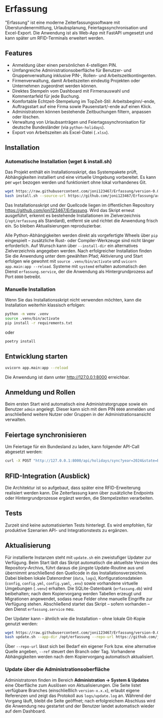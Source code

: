 # Erfassung

"Erfassung" ist eine moderne Zeiterfassungssoftware mit Überstundenermittlung, Urlaubsplanung, Feiertagssynchronisation und Excel-Export. Die Anwendung ist als Web-App mit FastAPI umgesetzt und kann später um RFID-Terminals erweitert werden.

## Features

- Anmeldung über einen persönlichen 4-stelligen PIN.
- Umfangreiche Administrationsoberfläche für Benutzer- und Gruppenverwaltung inklusive PIN-, Rollen- und Arbeitszeitkontingenten.
- Firmenverwaltung, damit Arbeitszeiten eindeutig Projekten oder Unternehmen zugeordnet werden können.
- Direktes Stempeln vom Dashboard mit Firmenauswahl und Kommentarfeld für jede Buchung.
- Komfortable Echtzeit-Stempelung im TopZeit-Stil: Arbeitsbeginn/-ende, Auftragsstart auf eine Firma sowie Pausenstart/-ende auf einen Klick.
- Administratoren können bestehende Zeitbuchungen filtern, anpassen oder löschen.
- Verwaltung von Urlaubsanträgen und Feiertagssynchronisation für deutsche Bundesländer (via `python-holidays`).
- Export von Arbeitszeiten als Excel-Datei (`.xlsx`).

## Installation

### Automatische Installation (wget & install.sh)

Das Projekt enthält ein Installationsskript, das Systempakete prüft, Abhängigkeiten installiert und eine virtuelle Umgebung vorbereitet. Es kann per `wget` bezogen werden und funktioniert ohne lokal vorhandenes Git.

```bash
wget https://raw.githubusercontent.com/joni123467/Erfassung/version-0.0.4/install.sh -O install.sh
bash install.sh --source-url https://github.com/joni123467/Erfassung/archive/refs/heads/version-0.0.4.tar.gz
```

Das Installationsskript und der Quellcode liegen im öffentlichen Repository <https://github.com/joni123467/Erfassung>. Wird das Skript erneut ausgeführt, erkennt es bestehende Installationen im Zielverzeichnis (`/opt/erfassung` als Standard), entfernt sie und richtet die Anwendung frisch ein. So bleiben Aktualisierungen reproduzierbar.

Alle Python-Abhängigkeiten werden direkt als vorgefertigte Wheels über `pip` eingespielt – zusätzliche Rust- oder Compiler-Werkzeuge sind nicht länger erforderlich. Auf Wunsch kann über `--install-dir` ein alternatives Zielverzeichnis angegeben werden. Nach erfolgreicher Installation finden Sie die Anwendung unter dem gewählten Pfad; Aktivierung und Start erfolgen wie gewohnt mit `source .venv/bin/activate` und `uvicorn app.main:app --reload`. Systeme mit `systemd` erhalten automatisch den Dienst `erfassung.service`, der die Anwendung als Hintergrundprozess auf Port `8000` betreibt.

### Manuelle Installation

Wenn Sie das Installationsskript nicht verwenden möchten, kann die Installation weiterhin klassisch erfolgen:

```bash
python -m venv .venv
source .venv/bin/activate
pip install -r requirements.txt
```

oder

```bash
poetry install
```

## Entwicklung starten

```bash
uvicorn app.main:app --reload
```

Die Anwendung ist dann unter <http://127.0.0.1:8000> erreichbar.

## Anmeldung und Rollen

Beim ersten Start wird automatisch eine Administratorgruppe sowie ein Benutzer `admin` angelegt. Dieser kann sich mit dem PIN `0000` anmelden und anschließend weitere Nutzer oder Gruppen in der Administrationsansicht verwalten.

## Feiertage synchronisieren

Um Feiertage für ein Bundesland zu laden, kann folgender API-Call abgesetzt werden:

```bash
curl -X POST "http://127.0.0.1:8000/api/holidays/sync?year=2024&state=BY"
```

## RFID-Integration (Ausblick)

Die Architektur ist so aufgebaut, dass später eine RFID-Erweiterung realisiert werden kann. Die Zeiterfassung kann über zusätzliche Endpoints oder Hintergrundprozesse ergänzt werden, die Stempelzeiten verarbeiten.

## Tests

Zurzeit sind keine automatisierten Tests hinterlegt. Es wird empfohlen, für produktive Szenarien API- und Integrationstests zu ergänzen.

## Aktualisierung

Für installierte Instanzen steht mit `update.sh` ein zweistufiger Updater zur Verfügung. Beim Start lädt das Skript automatisch die aktuellste Version des Repository-Archivs, führt daraus die jüngste Update-Routine aus und übernimmt anschließend den Quellcode in das Installationsverzeichnis. Dabei bleiben lokale Datenordner (`data`, `logs`), Konfigurationsdateien (`config`, `config.yml`, `config.yaml`, `.env`) sowie vorhandene virtuelle Umgebungen (`.venv`) erhalten. Die SQLite-Datenbank (`erfassung.db`) wird beibehalten; nach dem Kopiervorgang werden Tabellen erzeugt und Migrationen angewendet, sodass neue Felder ohne manuelle Eingriffe zur Verfügung stehen. Abschließend startet das Skript – sofern vorhanden – den Dienst `erfassung.service` neu.

Der Updater kann – ähnlich wie die Installation – ohne lokale Git-Kopie genutzt werden:

```bash
wget https://raw.githubusercontent.com/joni123467/Erfassung/version-0.0.4/update.sh -O update.sh
bash update.sh --app-dir /opt/erfassung --repo-url https://github.com/joni123467/Erfassung --ref version-0.0.4
```

Über `--repo-url` lässt sich bei Bedarf ein eigener Fork bzw. eine alternative Quelle angeben, `--ref` steuert den Branch oder Tag. Vorhandene Abhängigkeiten werden nach dem Kopiervorgang automatisch aktualisiert.

### Update über die Administrationsoberfläche

Administratoren finden im Bereich **Administration → System & Updates** eine Oberfläche zum Auslösen von Aktualisierungen. Die Seite listet verfügbare Branches (einschließlich `version-x.x.x`), erlaubt eigene Referenzen und zeigt das Protokoll aus `logs/update.log` an. Während der Vorgang läuft, bleibt die Seite geöffnet; nach erfolgreichem Abschluss wird die Anwendung neu gestartet und der Benutzer landet automatisch wieder auf dem Dashboard.
